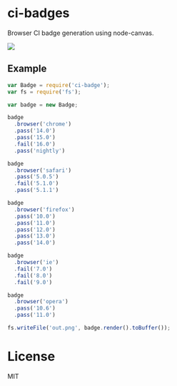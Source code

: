 
# ci-badges

  Browser CI badge generation using node-canvas.

  ![](http://cdn.dropmark.com/41933/2b8bfd94b61b77e978e9c93e42e4ad0e750d9323/Screen%20Shot%202013-02-27%20at%207.41.26%20PM.png)

## Example

```js
var Badge = require('ci-badge');
var fs = require('fs');

var badge = new Badge;

badge
  .browser('chrome')
  .pass('14.0')
  .pass('15.0')
  .fail('16.0')
  .pass('nightly')

badge
  .browser('safari')
  .pass('5.0.5')
  .fail('5.1.0')
  .pass('5.1.1')

badge
  .browser('firefox')
  .pass('10.0')
  .pass('11.0')
  .pass('12.0')
  .pass('13.0')
  .pass('14.0')

badge
  .browser('ie')
  .fail('7.0')
  .fail('8.0')
  .fail('9.0')

badge
  .browser('opera')
  .pass('10.6')
  .pass('11.0')

fs.writeFile('out.png', badge.render().toBuffer());
````

# License

  MIT
